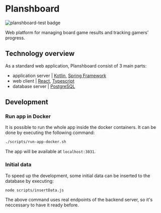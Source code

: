 # Planshboard
![planshboard-test badge](https://github.com/grudus/PlanshboardApp/actions/workflows/test-planshboard.yml/badge.svg)

Web platform for managing board game results and tracking gamers’ progress.


## Technology overview


As a standard web application, Planshboard consist of 3 main parts:

* application server | [Kotlin](https://kotlinlang.org), [Spring Framework](https://spring.io)
* web client | [React](https://reactjs.org), [Typescript](https://www.typescriptlang.org)
* database server | [PostgreSQL](https://www.postgresql.org)

## Development

### Run app in Docker

It is possible to run the whole app inside the docker containers. It can be done by executing the following command:

```bash
./scripts/run-app-docker.sh
```

The app will be available at `localhost:3031`.

### Initial data

To speed up the development, some initial data can be inserted to the database by executing:

```bash
node scripts/insertData.js
```

The above command uses real endpoints of the backend server, so it's neccessary to have it ready before.
